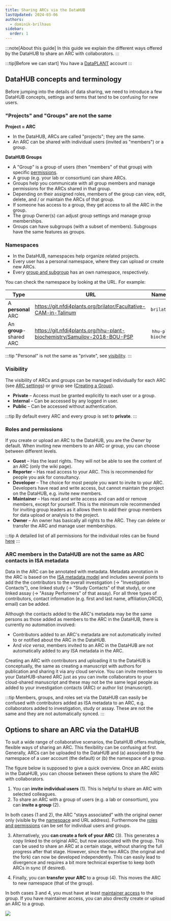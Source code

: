 ```yaml
---
title: Sharing ARCs via the DataHUB
lastUpdated: 2024-03-06
authors:
  - dominik-brilhaus
sidebar:
  order: 1
---
```


:::note[About this guide]
In this guide we explain the different ways offered by the DataHUB to share an ARC with collaborators.
:::

:::tip[Before we can start]
You have a [DataPLANT](https://register.nfdi4plants.org) account
:::

## DataHUB concepts and terminology

Before jumping into the details of data sharing, we need to introduce a few DataHUB concepts, settings and terms that tend to be confusing for new users.

### "Projects" and "Groups" are not the same

**Project = ARC**

- In the DataHUB, ARCs are called "projects"; they are the same.
- An ARC can be shared with individual users (invited as "members") or a group.

**DataHUB Groups**

- A "Group" is a group of users (then "members" of that group) with specific [permissions](#roles-and-permissions).
- A group (e.g. your lab or consortium) can share ARCs.
- Groups help you communicate with all group members and manage permissions for the ARCs shared in that group.
- Depending on their assigned roles, members of the group can view, edit, delete, and / or maintain the ARCs of that group.
- If someone has access to a group, they get access to all the ARC in the group.
- The group Owner(s) can adjust group settings and manage group memberships.
- Groups can have subgroups (with a subset of members). Subgroups have the same features as groups.  

### Namespaces

- In the DataHUB, namespaces help organize related projects.
- Every user has a personal namespace, where they can upload or create new ARCs.
- Every [group and subgroup](#datahub-groups) has an own namespace, respectively.

You can check the namespace by looking at the URL. For example:


Type | URL | Namespace
--- | --- | ---
A **personal** ARC | https://git.nfdi4plants.org/brilator/Facultative-CAM-in-Talinum | `brilator` 
An **group**-shared ARC | https://git.nfdi4plants.org/hhu-plant-biochemistry/Samuilov-2018-BOU-PSP | `hhu-plant-biochemistry`


:::tip
"Personal" is not the same as "private", see [visibility](#visibility).
:::

### Visibility

The visibility of ARCs and groups can be managed individually for each ARC (see [ARC settings](../datahub-arc-settings)) or group see ([Creating a Group](../datahub-group-create)).

- **Private** &ndash; Access must be granted explicitly to each user or a group.
- **Internal** &ndash; Can be accessed by any logged in user.
- **Public** &ndash; Can be accessed without authentication.  

:::tip
By default every ARC and every group is set to **private**.
:::

### Roles and permissions

If you create or upload an ARC to the DataHUB, you are the *Owner* by default.
When inviting new members to an ARC or group, you can choose between different levels.

- **Guest** &ndash; Has the least rights. They will not be able to see the content of an ARC (only the wiki page).
- **Reporter** &ndash; Has read access to your ARC. This is recommended for people you ask for consultancy.
- **Developer** &ndash; The choice for most people you want to invite to your ARC. Developers have read and write access, but cannot maintain the project on the DataHUB, e.g. invite new members.
- **Maintainer** &ndash; Has read and write access and can add or remove members, except for yourself. This is the minimum role recommended for inviting group leaders as it allows them to add their group members for data upload or analysis to the project.
- **Owner** &ndash; An owner has basically all rights to the ARC. They can delete or transfer the ARC and manage user memberships.

:::tip
A detailed list of all permissions for the individual roles can be found [here](https://docs.gitlab.com/ee/user/permissions.html)
:::

### ARC members in the DataHUB are not the same as ARC contacts in ISA metadata

<!-- TODO dead link -->

Data in the ARC can be annotated with metadata. Metadata annotation in the ARC is based on the [ISA metadata model](./isa_FileTypes.html) and includes several points to add the the contributors to the overall investigation (&rarr; "Investigation Contacts"), one linked study (&rarr; "Study Contacts" of that study), or one linked assay (&rarr; "Assay Performers" of that assay). For all three types of contributors, contact information (e.g. first and last name, affiliation,ORCID, email) can be added.

Although the contacts added to the ARC's metadata may be the same persons as those added as members to the ARC in the DataHUB, there is currently no automation involved:

- Contributors added to an ARC's metadata are not automatically invited to or notified about the ARC in the DataHUB.
- And *vice versa*, members invited to an ARC in the DataHUB are not automatically added to any ISA metadata in the ARC.

Creating an ARC with contributors and uploading it to the DataHUB is conceptually, the same as creating a manuscript with authors for publication and sharing it via any cloud service. You can invite members to your DataHUB-shared ARC just as you can invite collaborators to your cloud-shared manuscript and these may not be the same legal people as added to your investigation contacts (ARC) or author list (manuscript).

:::tip
Members, groups, and roles set via the DataHUB can easily be confused with contributors added as ISA metadata to an ARC, e.g. collaborators added to investigation, study or assay. These are not the same and they are not automatically synced.
:::

## Options to share an ARC via the DataHUB

To suit a wide range of collaborative scenarios, the DataHUB offers multiple, flexible ways of sharing an ARC.
This flexibility can be confusing at first. Generally, ARCs can be uploaded to the DataHUB and (a) associated to the namespace of a user account (the default) or (b) the namespace of a group.

The figure below is supposed to give a quick overview. Once an ARC exists in the DataHUB, you can choose between these options to share the ARC with collaborators.

1. You can **invite individual users** (1). This is helpful to share an ARC with selected colleagues.
2. To share an ARC with a group of users (e.g. a lab or consortium), you can **invite a group** (2).

In both cases (1 and 2), the ARC "stays associated" with the original owner only (visible by the [namespace](#namespaces) and URL address). Furthermore the [roles and permissions](#roles-and-permissions) can be set for individual users and groups.

3. Alternatively, you **can create a fork of your ARC** (3). This generates a copy linked to the original ARC, but now associated with the group. This can be used to share an ARC at a certain stage, without sharing the full progress after that stage. However, since the two ARCs (the original and the fork) can now be developed independently. This can easily lead to divergence and requires a bit more technical expertise to keep both ARCs in sync (if desired).

4. Finally, you can **transfer your ARC** to a group (4). This moves the ARC to new namespace (that of the group).

In both cases 3 and 4, you must have at least [maintainer access](#roles-and-permissions) to the group.
If you have maintainer access, you can also directly create or upload an ARC to a group.

![](@images/datahub/arc-sharing.drawio.png)